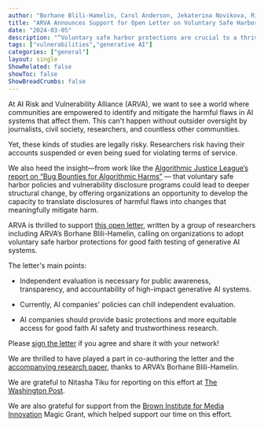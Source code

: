 ```yaml
---
author: "Borhane Blili-Hamelin, Carol Anderson, Jekaterina Novikova, Ric McLaughlin, Nathan Butters, Brian Pendleton, and Subho Majumdar"
title: "ARVA Announces Support for Open Letter on Voluntary Safe Harbor Protections for Good Faith Testing of Generative AI Systems"
date: "2024-03-05"
description: "“Voluntary safe harbor protections are crucial to a thriving AI risk management ecosystem."
tags: ["vulnerabilities","generative AI"]
categories: ["general"]
layout: single
ShowRelated: false
showToc: false
ShowBreadCrumbs: false
---
```


At AI Risk and Vulnerability Alliance (ARVA), we want to see a world where communities are empowered to identify and mitigate the harmful flaws in AI systems that affect them. This can't happen without outsider oversight by journalists, civil society, researchers, and countless other communities. 

Yet, these kinds of studies are legally risky. Researchers risk having their accounts suspended or even being sued for violating terms of service. 

We also heed the insight—from work like the [Algorithmic Justice League’s report on “Bug Bounties for Algorithmic Harms”](https://www.ajl.org/bugs) — that voluntary safe harbor policies and vulnerability disclosure programs could lead to deeper structural change, by offering organizations an opportunity to develop the capacity to translate disclosures of harmful flaws into changes that meaningfully mitigate harm. 

ARVA is thrilled to support [this open letter](https://sites.mit.edu/ai-safe-harbor/), written by a group of researchers including ARVA’s Borhane Blili-Hamelin, calling on organizations to adopt voluntary safe harbor protections for good faith testing of generative AI systems. 


The letter's main points:  

 *  Independent evaluation is necessary for public awareness, transparency, and accountability of high-impact generative AI systems. 

 *  Currently, AI companies' policies can chill independent evaluation.   
 

 *  AI companies should provide basic protections and more equitable access for good faith AI safety and trustworthiness research. 

Please [sign the letter](https://sites.mit.edu/ai-safe-harbor/) if you agree and share it with your network!


We are thrilled to have played a part in co-authoring the letter and the [accompanying research paper](https://bpb-us-e1.wpmucdn.com/sites.mit.edu/dist/6/336/files/2024/03/Safe-Harbor-0e192065dccf6d83.pdf), thanks to ARVA’s Borhane Blili-Hamelin. 

We are grateful to Nitasha Tiku for reporting on this effort at [The Washington Post](https://www.washingtonpost.com/technology/2024/03/05/ai-research-letter-openai-meta-midjourney/).

We are also grateful for support from the [Brown Institute for Media Innovation](https://brown.columbia.edu) Magic Grant, which helped support our time on this effort. 
